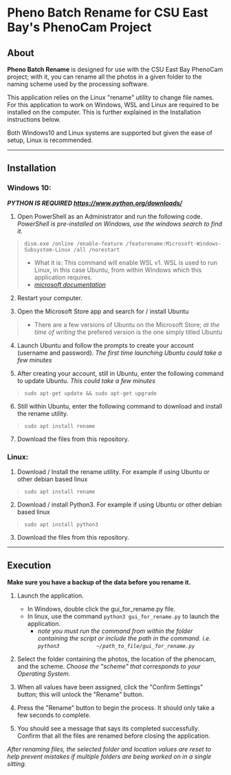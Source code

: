 # Pheno Batch Rename for CSU East Bay's PhenoCam Project


## About

**Pheno Batch Rename** is designed for use with the CSU East Bay PhenoCam project; 
with it, you can rename all the photos in a given folder to 
the naming scheme used by the processing software.

This application relies on the Linux "rename" utility to change file names. For this application to work on Windows, WSL and Linux are required to be installed on the computer. This is further explained in the Installation instructions below.

Both Windows10 and Linux systems are supported but given the ease of setup, Linux is recommended.

---

## Installation



### Windows 10:


***PYTHON IS REQUIRED https://www.python.org/downloads/***

1. Open PowerShell as an Administrator and run the following code. *PowerShell is pre-installed on Windows, use the windows search to find it.*
>`dism.exe /online /enable-feature /featurename:Microsoft-Windows-Subsystem-Linux /all /norestart`
> * What it is: This command will enable WSL v1. WSL is used to run Linux, in this case Ubuntu, from within Windows which this application requires. 
> * *[microsoft documentation](https://docs.microsoft.com/en-us/windows/wsl/install-win10)*
    
2. Restart your computer.

3. Open the Microsoft Store app and search for / install Ubuntu
> * There are a few versions of Ubuntu on the Microsoft Store; *at the time of writing* the prefered version is the one simply titled Ubuntu

4. Launch Ubuntu and follow the prompts to create your account (username and password). *The first time launching Ubuntu could take a few minutes*

5. After creating your account, still in Ubuntu, enter the following command to update Ubuntu. *This could take a few minutes*
>`sudo apt-get update && sudo apt-get upgrade`

6. Still within Ubuntu, enter the following command to download and install the rename utility.
>`sudo apt install rename`

7. Download the files from this repository.

### Linux:

1. Download / Install the rename utility. For example if using Ubuntu or other debian based linux
> `sudo apt install rename`

2. Download / install Python3. For example if using Ubuntu or other debian based linux
> `sudo apt install python3`

3. Download the files from this repository.

---

## Execution

**Make sure you have a backup of the data before you rename it.**

1. Launch the application. 
    * In Windows, double click the gui_for_rename.py file. 
    * In linux, use the command `python3 gui_for_rename.py` to launch the application.
        * *note you must run the command from within the folder containing the script or include the path in the command. i.e. `python3            ~/path_to_file/gui_for_rename.py`*

2. Select the folder containing the photos, the location of the phenocam, and the scheme. *Choose the "scheme" that corresponds to your Operating System.*  

3. When all values have been assigned, click the "Confirm Settings" button; this will unlock the "Rename" button.  

4. Press the "Rename" button to begin the process. It should only take a few seconds to complete.

5. You should see a message that says its completed successfully. Confirm that all the files are renamed before closing the application.

*After renaming files, the selected folder and location values are reset to help prevent mistakes if multiple folders are being worked on in a single sitting.*

